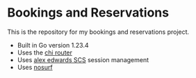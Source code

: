 # Bookings and Reservations

This is the repository for my bookings and reservations project.

- Built in Go version 1.23.4
- Uses the [chi router](https://github.com/go-chi/chi/v5) 
- Uses [alex edwards SCS](https://github.com/alexedwards/scs/v2) session management 
- Uses [nosurf](https://github.com/justinas/nosurf)

